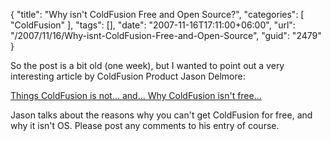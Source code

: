 {
	"title": "Why isn't ColdFusion Free and Open Source?",
	"categories": [
		"ColdFusion"
	],
	"tags": [],
	"date": "2007-11-16T17:11:00+06:00",
	"url": "/2007/11/16/Why-isnt-ColdFusion-Free-and-Open-Source",
	"guid": "2479"
}

So the post is a bit old (one week), but I wanted to point out a very interesting article by ColdFusion Product Jason Delmore:

<a href="http://www.cfinsider.com/index.cfm/2007/11/10/Things-ColdFusion-is-not-and-Why-ColdFusion-isnt-free">Things ColdFusion is not... and... Why ColdFusion isn't free...</a>

Jason talks about the reasons why you can't get ColdFusion for free, and why it isn't OS. Please post any comments to his entry of course.